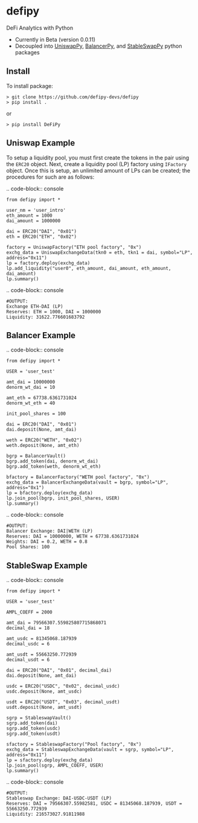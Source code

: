 # defipy
DeFi Analytics with Python
* Currently in Beta (version 0.0.11)
* Decoupled into [UniswapPy](https://github.com/icmoore/uniswappy),
[BalancerPy](https://github.com/icmoore/balancerpy), and [StableSwapPy](https://github.com/icmoore/stableswappy) python packages

## Install
To install package:
```
> git clone https://github.com/defipy-devs/defipy
> pip install .
```
or
```
> pip install DeFiPy
```

Uniswap Example
--------------------------

To setup a liquidity pool, you must first create the tokens in the pair using the `ERC20` object. Next, create a liquidity pool (LP) factory using `IFactory` object. Once this is setup, an unlimited amount of LPs can be created; the procedures for such are as follows:

.. code-block:: console

    from defipy import *

    user_nm = 'user_intro'
    eth_amount = 1000
    dai_amount = 1000000

    dai = ERC20("DAI", "0x01")
    eth = ERC20("ETH", "0x02")
    
    factory = UniswapFactory("ETH pool factory", "0x")
    exchg_data = UniswapExchangeData(tkn0 = eth, tkn1 = dai, symbol="LP", address="0x11")
    lp = factory.deploy(exchg_data)
    lp.add_liquidity("user0", eth_amount, dai_amount, eth_amount, dai_amount)
    lp.summary()
    
.. code-block:: console

    #OUTPUT:
    Exchange ETH-DAI (LP)
    Reserves: ETH = 1000, DAI = 1000000
    Liquidity: 31622.776601683792 
    
Balancer Example
--------------------------   

.. code-block:: console

    from defipy import *
    
    USER = 'user_test'

    amt_dai = 10000000
    denorm_wt_dai = 10

    amt_eth = 67738.6361731024
    denorm_wt_eth = 40

    init_pool_shares = 100    

    dai = ERC20("DAI", "0x01")
    dai.deposit(None, amt_dai)

    weth = ERC20("WETH", "0x02")
    weth.deposit(None, amt_eth)

    bgrp = BalancerVault()
    bgrp.add_token(dai, denorm_wt_dai)
    bgrp.add_token(weth, denorm_wt_eth)

    bfactory = BalancerFactory("WETH pool factory", "0x")
    exchg_data = BalancerExchangeData(vault = bgrp, symbol="LP", address="0x1")
    lp = bfactory.deploy(exchg_data)
    lp.join_pool(bgrp, init_pool_shares, USER)
    lp.summary()

.. code-block:: console

    #OUTPUT:
    Balancer Exchange: DAI|WETH (LP)
    Reserves: DAI = 10000000, WETH = 67738.6361731024
    Weights: DAI = 0.2, WETH = 0.8
    Pool Shares: 100 
    
StableSwap Example
--------------------------   

.. code-block:: console

    from defipy import *
    
    USER = 'user_test'

    AMPL_COEFF = 2000 

    amt_dai = 79566307.559825807715868071
    decimal_dai = 18

    amt_usdc = 81345068.187939
    decimal_usdc = 6

    amt_usdt = 55663250.772939
    decimal_usdt = 6
    
    dai = ERC20("DAI", "0x01", decimal_dai)
    dai.deposit(None, amt_dai)

    usdc = ERC20("USDC", "0x02", decimal_usdc)
    usdc.deposit(None, amt_usdc)

    usdt = ERC20("USDT", "0x03", decimal_usdt)
    usdt.deposit(None, amt_usdt)    
    
    sgrp = StableswapVault()
    sgrp.add_token(dai)
    sgrp.add_token(usdc)
    sgrp.add_token(usdt)    

    sfactory = StableswapFactory("Pool factory", "0x")
    exchg_data = StableswapExchangeData(vault = sgrp, symbol="LP", address="0x11")
    lp = sfactory.deploy(exchg_data)
    lp.join_pool(sgrp, AMPL_COEFF, USER)
    lp.summary()

.. code-block:: console

    #OUTPUT:
    Stableswap Exchange: DAI-USDC-USDT (LP)
    Reserves: DAI = 79566307.55982581, USDC = 81345068.187939, USDT = 55663250.772939
    Liquidity: 216573027.91811988   

